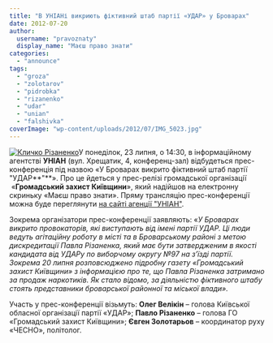 ```yaml
---
title: "В УНІАНі викриють фіктивний штаб партії «УДАР» у Броварах"
date: 2012-07-20
author: 
  username: "pravoznaty"
  display_name: "Маєш право знати"
categories: 
  - "announce"
tags: 
  - "groza"
  - "zolotarov"
  - "pidrobka"
  - "rizanenko"
  - "udar"
  - "unian"
  - "falshivka"
coverImage: "wp-content/uploads/2012/07/IMG_5023.jpg"
---
```


[![](https://mpz.brovary.org/wp-content/uploads/2012/07/IMG_5023.jpg "Кличко Різаненко")](https://mpz.brovary.org/wp-content/uploads/2012/07/IMG_5023.jpg)У понеділок, 23 липня, о 14:30, в інформаційному агентстві **УНІАН** (вул. Хрещатик, 4, конференц-зал) відбудеться прес-конференція під назвою «У Броварах викрито фіктивний штаб партії "УДАР**"**». Про це йдеться у прес-релізі громадської організації  «**Громадський захист Київщини**», який надійшов на електронну скриньку «Маєш право знати». Пряму трансляцію прес-конференції можна буде переглянути [на сайті агенції "УНІАН"](http://press.unian.net/rus/abouttranslation/).

Зокрема організатори прес-конференції заявляють: «_У Броварах викрито провокаторів, які виступають від імені партії УДАР. Ці люди ведуть агітаційну роботу в місті та в Броварському районі з метою дискредитації Павла Різаненка, який має бути затвердженим в якості кандидата від УДАРу по виборчому округу №97 на з’їзді партії. Зокрема 20 липня розповсюджено підробну газету «Громадський захист Київщини» з інформацією про те, що Павла Різаненка затримано за продаж наркотиків. Як стало відомо, за діяльністю фіктивного штабу стоять представники броварської районної та міської влади»._

Участь у прес-конференції візьмуть: **Олег Велікін** – голова Київської обласної організації партії «УДАР»; **Павло Різаненко** – голова ГО «Громадський захист Київщини»; **Євген Золотарьов** – координатор руху «ЧЕСНО», політолог.
